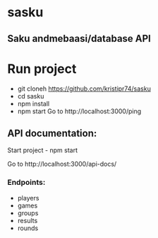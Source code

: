 # sasku

## Saku andmebaasi/database API

# Run project

- git cloneh https://github.com/kristipr74/sasku
- cd sasku
- npm install
- npm start
  Go to http://localhost:3000/ping

## API documentation:

Start project - npm start

Go to http://localhost:3000/api-docs/

### Endpoints:

- players
- games
- groups
- results
- rounds
